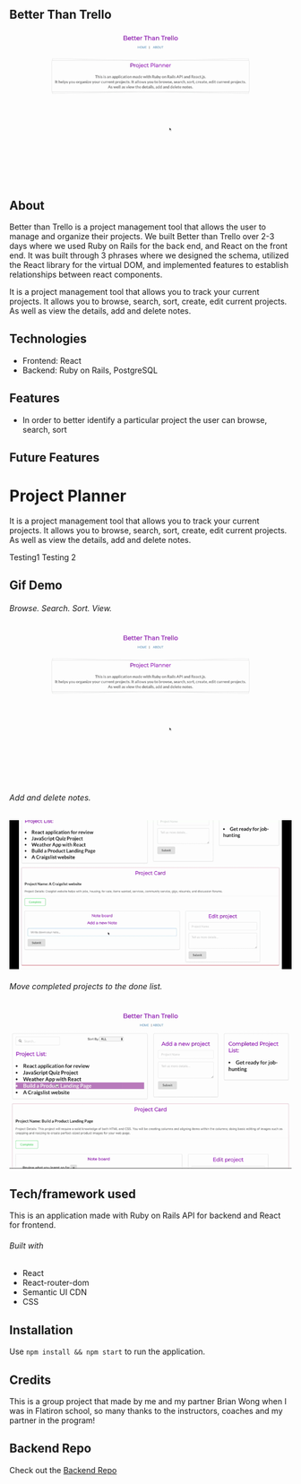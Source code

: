 ## Better Than Trello

![gifOfHomePage](demo/pphome.gif)
## About
Better than Trello is a project management tool that allows the user to manage and organize their projects. We built Better than Trello over 2-3 days where we used Ruby on Rails for the back end, and React on the front end. It was built through 3 phrases where we designed the schema, utilized the React library for the virtual DOM, and implemented features to establish relationships between react components. 


It is a project management tool that allows you to track your current projects. It allows you to browse, search, sort, create, edit current projects. As well as view the details, add and delete notes.

## Technologies

* Frontend: React
* Backend: Ruby on Rails, PostgreSQL

## Features

* In order to better identify a particular project the user can browse, search, sort

## Future Features


# Project Planner

It is a project management tool that allows you to track your current projects. It allows you to browse, search, sort, create, edit current projects. As well as view the details, add and delete notes.

Testing1
Testing 2
## Gif Demo
###### Browse. Search. Sort. View.
![gifOfHomePage](demo/pphome.gif)

###### Add and delete notes.
![gifOfNote](demo/PPnote.gif)

###### Move completed projects to the done list.
![gifOfComplete](demo/PPcomplete.gif)



## Tech/framework used

This is an application made with Ruby on Rails API for backend and React for frontend.

###### Built with
- React
- React-router-dom
- Semantic UI CDN
- CSS



## Installation
Use `npm install && npm start` to run the application.



## Credits
This is a group project that made by me and my partner Brian Wong when I was in Flatiron school, so many thanks to the instructors, coaches and my partner in the program!



## Backend Repo
Check out the [Backend Repo](https://github.com/yukiyao119/project-planner-backend)
